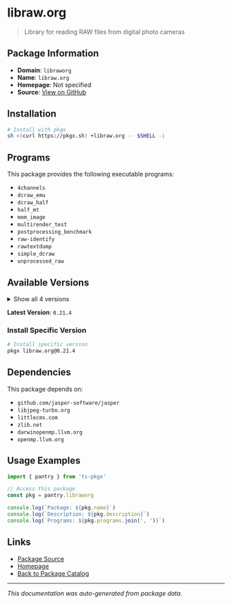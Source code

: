 # libraw.org

> Library for reading RAW files from digital photo cameras

## Package Information

- **Domain**: `libraworg`
- **Name**: `libraw.org`
- **Homepage**: Not specified
- **Source**: [View on GitHub](https://github.com/pkgxdev/pantry/tree/main/projects/libraw.org/package.yml)

## Installation

```bash
# Install with pkgx
sh <(curl https://pkgx.sh) +libraw.org -- $SHELL -i
```

## Programs

This package provides the following executable programs:

- `4channels`
- `dcraw_emu`
- `dcraw_half`
- `half_mt`
- `mem_image`
- `multirender_test`
- `postprocessing_benchmark`
- `raw-identify`
- `rawtextdump`
- `simple_dcraw`
- `unprocessed_raw`

## Available Versions

<details>
<summary>Show all 4 versions</summary>

- `0.21.4`, `0.21.3`, `0.21.2`, `0.21.1`

</details>

**Latest Version**: `0.21.4`

### Install Specific Version

```bash
# Install specific version
pkgx libraw.org@0.21.4
```

## Dependencies

This package depends on:

- `github.com/jasper-software/jasper`
- `libjpeg-turbo.org`
- `littlecms.com`
- `zlib.net`
- `darwinopenmp.llvm.org`
- `openmp.llvm.org`

## Usage Examples

```typescript
import { pantry } from 'ts-pkgx'

// Access this package
const pkg = pantry.libraworg

console.log(`Package: ${pkg.name}`)
console.log(`Description: ${pkg.description}`)
console.log(`Programs: ${pkg.programs.join(', ')}`)
```

## Links

- [Package Source](https://github.com/pkgxdev/pantry/tree/main/projects/libraw.org/package.yml)
- [Homepage](#)
- [Back to Package Catalog](../package-catalog.md)

---

*This documentation was auto-generated from package data.*
